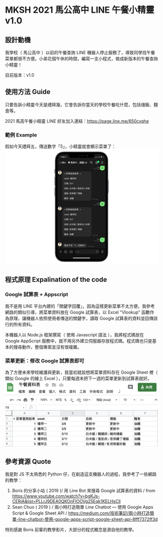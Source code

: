 # MKSH 2021 馬公高中 LINE 午餐小精靈 v1.0
## 設計動機

我學校（ 馬公高中 ）以前的午餐查詢 LINE 機器人停止服務了，導致同學找午餐菜單都很不方便。小弟花個午休的時間，編寫一支小程式，做成新版本的午餐查詢小精靈！

目前版本：v1.0

## 使用方法 Guide

只要告訴小精靈今天是禮拜幾，它會告訴你當天的學校午餐吃什麼，包括燴飯、麵食等。

2021 馬高午餐小精靈 LINE 好友加入連結：https://page.line.me/650cyqhe

### 範例 Example

假如今天禮拜五，傳送數字「5」，小精靈就會顯示菜單了：
![image](https://github.com/jschang19/MKSH_lunch_LINEbot/blob/main/image/screenshot.jpg)

## 程式原理 Expalination of the code
### Google 試算表 + Appscript 

我不是用 LINE 平台內建的「關鍵字回覆」，因為這樣更新菜單不太方便。我參考網路的類似引導，將菜單資料放在 Google 試算表，以 Excel "Vlookup" 函數作為原理，讓機器人依照使用者傳送的關鍵字，讀取 Google 試算表的資料並回傳該行的所有資料。

本機器人以 Node.js 框架撰寫（ 使用 Javascript 語法 ），我將程式碼放在 Google AppScript 服務中，就不用另外建立伺服器存放程式碼。程式碼也只是基本的搜尋動作，整個專案並沒有很複雜。

### 菜單更新：修改 Google 試算表即可

為了方便未來學校維護與更新，我當初就設想將菜單資料存在 Google Sheet 裡（ 類似 Google 的線上 Excel ），只要每週末把下一週的菜單更新到試算表就好。
![image](https://github.com/jschang19/MKSH_lunch_LINEbot/blob/main/image/google_sheet_pic.png)

## 參考資源 Quote

我是對 JS 不太熟悉的 Python 仔，在創造這支機器人的過程，我參考了一些網路的教學：

1. Boris 的分享小站 ( 2019 )/ 用 Line Bot 來搜尋 Google 試算表的資料 / from https://www.youtube.com/watch?v=bgKJs-CERiA&list=PLLrJ9DEA0QKOnFlOOVg25Eqk1KELHsCll
2. Sean Chuo ( 2019 ) / 兩小時打造簡單 Line Chatbot — 使用 Google Apps Script & Google Sheet API /
https://medium.com/技術筆記/兩小時打造簡單-line-chatbot-使用-google-apps-script-google-sheet-api-8fff7372ff3d

特別感謝 Boris 前輩的教學影片，大部分的程式概念是源自他的教學。
